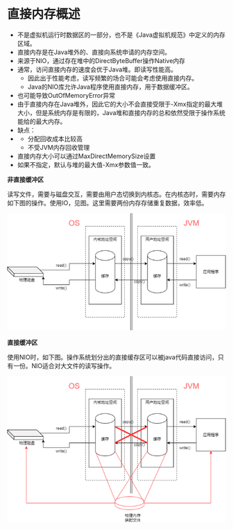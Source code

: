 # 直接内存概述

- 不是虚拟机运行时数据区的一部分，也不是《Java虚拟机规范》中定义的内存区域。
- 直接内存是在Java堆外的、直接向系统申请的内存空间。
- 来源于NIO，通过存在堆中的DirectByteBuffer操作Native内存
- 通常，访问直接内存的速度会优于Java堆。即读写性能高。 
  - 因此出于性能考虑，读写频繁的场合可能会考虑使用直接内存。
  - Java的NIO库允许Java程序使用直接内存，用于数据缓冲区。
- 也可能导致OutOfMemoryError异常
- 由于直接内存在Java堆外，因此它的大小不会直接受限于-Xmx指定的最大堆大小，但是系统内存是有限的，Java堆和直接内存的总和依然受限于操作系统能给的最大内存。
- 缺点：
- - 分配回收成本比较高
  - 不受JVM内存回收管理
- 直接内存大小可以通过MaxDirectMemorySize设置
- 如果不指定，默认与堆的最大值-Xmx参数值一致。



**非直接缓冲区** 

读写文件，需要与磁盘交互，需要由用户态切换到内核态。在内核态时，需要内存如下图的操作。使用IO，见图。这里需要两份内存存储重复数据，效率低。

![非直接缓冲区](../img/非直接缓冲区.png)

**直接缓冲区** 

使用NIO时，如下图。操作系统划分出的直接缓存区可以被java代码直接访问，只有一份。NIO适合对大文件的读写操作。

![直接缓冲区](../img/直接缓冲区.png)

